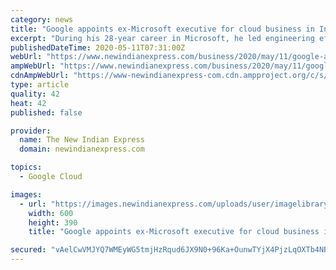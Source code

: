 ```yaml
---
category: news
title: "Google appoints ex-Microsoft executive for cloud business in India"
excerpt: "During his 28-year career in Microsoft, he led engineering efforts across the company's Office, Search, and Windows divisions."
publishedDateTime: 2020-05-11T07:31:00Z
webUrl: "https://www.newindianexpress.com/business/2020/may/11/google-appoints-ex-microsoft-executive-for-cloud-business-in-india-2141925.html"
ampWebUrl: "https://www.newindianexpress.com/business/2020/may/11/google-appoints-ex-microsoft-executive-for-cloud-business-in-india-2141925.amp"
cdnAmpWebUrl: "https://www-newindianexpress-com.cdn.ampproject.org/c/s/www.newindianexpress.com/business/2020/may/11/google-appoints-ex-microsoft-executive-for-cloud-business-in-india-2141925.amp"
type: article
quality: 42
heat: 42
published: false

provider:
  name: The New Indian Express
  domain: newindianexpress.com

topics:
  - Google Cloud

images:
  - url: "https://images.newindianexpress.com/uploads/user/imagelibrary/2020/5/11/w600X390/AP19249633396987.jpg"
    width: 600
    height: 390
    title: "Google appoints ex-Microsoft executive for cloud business in India"

secured: "vAelCwVMJYQ7WMEyWG5tmjHzRqud6JX9N0+96Ka+OunwTYjX4PjzLqOXTb4NBkkhD6j8ZBp4CxTQkFlo/uOxwbbUpv8OzSrsBI5eAUi+oueZBS5deYV1H/e75ekU9woHfhM2ZXcmqwTdZjGo0q5IrLvEEjF1hgZGQXAUgMJyE+JI6n6RdXqgS6cBWqZ6llNEkegZCMdmXRyryeaxb9y9qdlwghlWrv5bpRn1T9ygv3Erz1Dtm/eDkQwh5N24HswpUAeQqrhTr0oaTZRAvszMUcIcqTqrKq/yt7JXYtxC9taEx8X1XSFD5CfFp4FF29O12fPbYf8usgKEh7UMuyOoWr9H4EdoFWu8+8sIWX5ukfjLtXnxED7gIg07wXvATQgxZ46BnR+B47YR68wFuwUVgbYnLZX//xVymWoJgdNKABv+QQ8J5dZCHeSaC/Zmfk2w2rBalFpzET3bJVZzA6lHiR4DC5B2ikrSUmJ/eceIY7Y=;lMHK6K7mfuFfamaGRxtYrw=="
---
```



